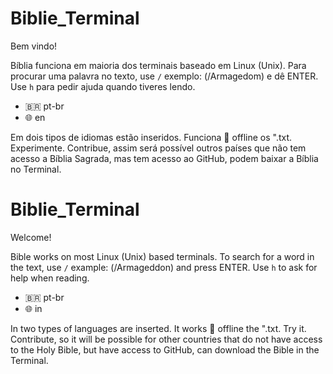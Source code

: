 # Biblie_Terminal

Bem vindo!

Bíblia funciona em maioria dos terminais baseado em Linux (Unix). Para procurar uma palavra no texto, use `/` exemplo: (/Armagedom) e dê ENTER. Use `h` para pedir ajuda quando tiveres lendo.

- 🇧🇷 pt-br
- 🌐 en

Em dois tipos de idiomas estão inseridos. Funciona 💯 offline os ".txt. Experimente. Contribue, assim será possível outros países que não tem acesso a Bíblia Sagrada, mas tem acesso ao GitHub, podem baixar a Bíblia no Terminal.

#

# Biblie_Terminal

 Welcome!

 Bible works on most Linux (Unix) based terminals.  To search for a word in the text, use `/` example: (/Armageddon) and press ENTER.  Use `h` to ask for help when reading.

 - 🇧🇷 pt-br
 - 🌐 in

 In two types of languages ​​are inserted.  It works 💯 offline the ".txt. Try it. Contribute, so it will be possible for other countries that do not have access to the Holy Bible, but have access to GitHub, can download the Bible in the Terminal.
